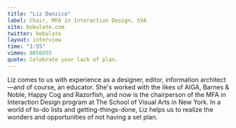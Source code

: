 ```yaml
---
title: "Liz Danzico"
label: Chair, MFA in Interaction Design, SVA
site: bobulate.com
twitter: bobulate
layout: interview
time: "1:55"
vimeo: 8856855
quote: Celebrate your lack of plan.
---
```


Liz comes to us with experience as a designer, editor, information architect—and of course, an educator. She's worked with the likes of AIGA, Barnes & Noble, Happy Cog and Razorfish, and now is the chairperson of the MFA in Interaction Design program at The School of Visual Arts in New York. In a world of to-do lists and getting-things-done, Liz helps us to realize the wonders and opportunities of not having a set plan.